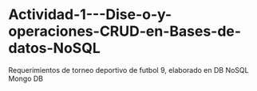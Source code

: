# Actividad-1---Dise-o-y-operaciones-CRUD-en-Bases-de-datos-NoSQL
Requerimientos de torneo deportivo de futbol 9, elaborado en DB NoSQL Mongo DB
